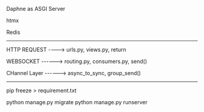 Daphne as ASGI Server

htmx 

Redis


----------------------------------------

HTTP REQUEST ----> urls.py, views.py, return

WEBSOCKET ------> routing.py, consumers.py, send()

CHannel Layer ------> async_to_sync, group_send()

------------------------------------------
pip freeze > requirement.txt


python manage.py migrate
python manage.py runserver